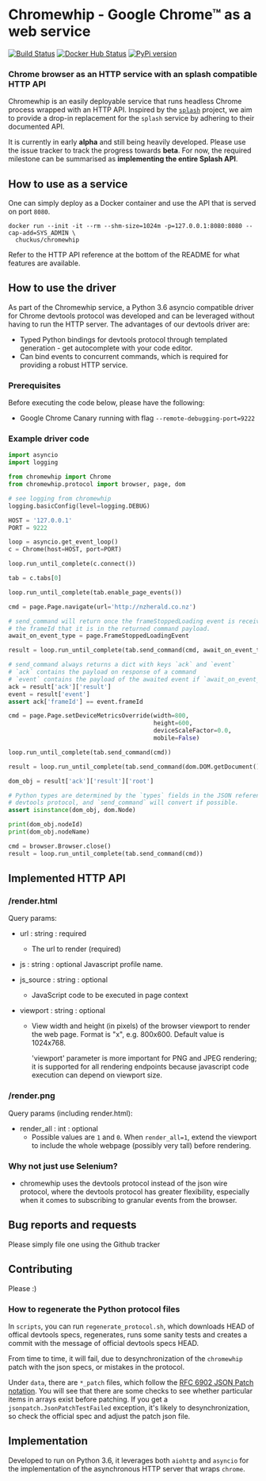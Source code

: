 # Chromewhip - Google Chrome™ as a web service

[![Build Status](https://travis-ci.org/chuckus/chromewhip.svg?branch=master)](https://travis-ci.org/chuckus/chromewhip)
[![Docker Hub Status](https://img.shields.io/docker/build/chuckus/chromewhip.svg)](https://img.shields.io/docker/build/chuckus/chromewhip.svg)
[![PyPi version](https://img.shields.io/pypi/v/chromewhip.svg)](https://img.shields.io/pypi/v/chromewhip.svg)


### Chrome browser as an HTTP service with an splash compatible HTTP API

Chromewhip is an easily deployable service that runs headless Chrome process 
wrapped with an HTTP API. Inspired by the [`splash`](https://github.com/scrapinghub/splash) 
project, we aim to provide a drop-in replacement for the `splash` service by adhering to their documented API.

It is currently in early **alpha** and still being heavily developed. Please use the issue tracker 
to track the progress towards **beta**. For now, the required milestone can be summarised as 
**implementing the entire Splash API**.

## How to use as a service

One can simply deploy as a Docker container and use the API that is served on port `8080`.

```
docker run --init -it --rm --shm-size=1024m -p=127.0.0.1:8080:8080 --cap-add=SYS_ADMIN \
  chuckus/chromewhip
```

Refer to the HTTP API reference at the bottom of the README for what features are available.

## How to use the driver

As part of the Chromewhip service, a Python 3.6 asyncio compatible driver for Chrome devtools protocol was 
developed and can be leveraged without having to run the HTTP server. The advantages of 
our devtools driver are:

* Typed Python bindings for devtools protocol through templated generation - get autocomplete with your code editor.
* Can bind events to concurrent commands, which is required for providing a robust HTTP service.

### Prerequisites

Before executing the code below, please have the following:

* Google Chrome Canary running with flag `--remote-debugging-port=9222`

### Example driver code

```python
import asyncio
import logging

from chromewhip import Chrome
from chromewhip.protocol import browser, page, dom

# see logging from chromewhip
logging.basicConfig(level=logging.DEBUG)

HOST = '127.0.0.1'
PORT = 9222

loop = asyncio.get_event_loop()
c = Chrome(host=HOST, port=PORT)

loop.run_until_complete(c.connect())

tab = c.tabs[0]

loop.run_until_complete(tab.enable_page_events())

cmd = page.Page.navigate(url='http://nzherald.co.nz')

# send_command will return once the frameStoppedLoading event is received THAT matches
# the frameId that it is in the returned command payload.
await_on_event_type = page.FrameStoppedLoadingEvent

result = loop.run_until_complete(tab.send_command(cmd, await_on_event_type=await_on_event_type))

# send_command always returns a dict with keys `ack` and `event`
# `ack` contains the payload on response of a command
# `event` contains the payload of the awaited event if `await_on_event_type` is provided
ack = result['ack']['result']
event = result['event']
assert ack['frameId'] == event.frameId

cmd = page.Page.setDeviceMetricsOverride(width=800,
                                         height=600,
                                         deviceScaleFactor=0.0,
                                         mobile=False)

loop.run_until_complete(tab.send_command(cmd))

result = loop.run_until_complete(tab.send_command(dom.DOM.getDocument()))

dom_obj = result['ack']['result']['root']

# Python types are determined by the `types` fields in the JSON reference for the
# devtools protocol, and `send_command` will convert if possible.
assert isinstance(dom_obj, dom.Node)

print(dom_obj.nodeId)
print(dom_obj.nodeName)

cmd = browser.Browser.close()
result = loop.run_until_complete(tab.send_command(cmd))
```



## Implemented HTTP API

### /render.html

Query params:

* url : string : required
  * The url to render (required)

* js : string : optional
  Javascript profile name.
  
* js_source : string : optional
   * JavaScript code to be executed in page context

* viewport : string : optional
  * View width and height (in pixels) of the browser viewport to render the web
    page. Format is "<width>x<height>", e.g. 800x600.  Default value is 1024x768.

    'viewport' parameter is more important for PNG and JPEG rendering; it is supported for
    all rendering endpoints because javascript code execution can depend on
    viewport size. 
 
### /render.png

Query params (including render.html):

* render_all : int : optional
  * Possible values are `1` and `0`.  When `render_all=1`, extend the
    viewport to include the whole webpage (possibly very tall) before rendering.
   
### Why not just use Selenium?
* chromewhip uses the devtools protocol instead of the json wire protocol, where the devtools protocol has 
greater flexibility, especially when it comes to subscribing to granular events from the browser.

## Bug reports and requests
Please simply file one using the Github tracker

## Contributing
Please :)

### How to regenerate the Python protocol files

In `scripts`, you can run `regenerate_protocol.sh`, which downloads HEAD of offical devtools specs, regenerates, 
runs some sanity tests and creates a commit with the message of official devtools specs HEAD.

From time to time, it will fail, due to desynchronization of the `chromewhip` patch with the json specs, or 
mistakes in the protocol.

Under `data`, there are `*_patch` files, which follow the [RFC 6902 JSON Patch notation](https://tools.ietf.org/html/rfc6902). 
You will see that there are some checks to see whether particular items in arrays exist before patching. If you get 
a `jsonpatch.JsonPatchTestFailed` exception, it's likely to desynchronization, so check the official spec and adjust 
the patch json file.

## Implementation

Developed to run on Python 3.6, it leverages both `aiohttp` and `asyncio` for the implementation of the 
asynchronous HTTP server that wraps `chrome`.

 
